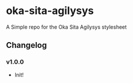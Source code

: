 # oka-sita-agilysys

A Simple repo for the Oka Sita Agilysys stylesheet

## Changelog

### v1.0.0

- Init!
